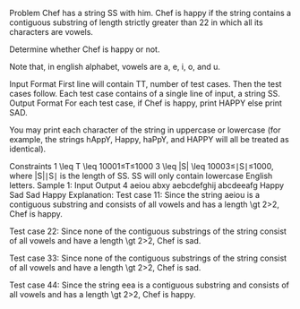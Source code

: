 Problem
Chef has a string SS with him. Chef is happy if the string contains a contiguous substring of length strictly greater than 22 in which all its characters are vowels.

Determine whether Chef is happy or not.

Note that, in english alphabet, vowels are a, e, i, o, and u.

Input Format
First line will contain TT, number of test cases. Then the test cases follow.
Each test case contains of a single line of input, a string SS.
Output Format
For each test case, if Chef is happy, print HAPPY else print SAD.

You may print each character of the string in uppercase or lowercase (for example, the strings hAppY, Happy, haPpY, and HAPPY will all be treated as identical).

Constraints
1 \leq T \leq 10001≤T≤1000
3 \leq |S| \leq 10003≤∣S∣≤1000, where |S|∣S∣ is the length of SS.
SS will only contain lowercase English letters.
Sample 1:
Input
Output
4
aeiou
abxy
aebcdefghij
abcdeeafg
Happy
Sad
Sad
Happy
Explanation:
Test case 11: Since the string aeiou is a contiguous substring and consists of all vowels and has a length \gt 2>2, Chef is happy.

Test case 22: Since none of the contiguous substrings of the string consist of all vowels and have a length \gt 2>2, Chef is sad.

Test case 33: Since none of the contiguous substrings of the string consist of all vowels and have a length \gt 2>2, Chef is sad.

Test case 44: Since the string eea is a contiguous substring and consists of all vowels and has a length \gt 2>2, Chef is happy.